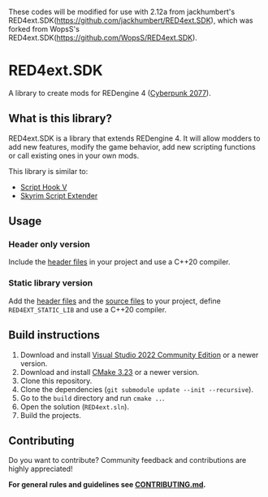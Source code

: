These codes will be modified for use with 2.12a from jackhumbert's RED4ext.SDK(https://github.com/jackhumbert/RED4ext.SDK), which was forked from WopsS's RED4ext.SDK(https://github.com/WopsS/RED4ext.SDK).

# RED4ext.SDK

A library to create mods for REDengine 4 ([Cyberpunk 2077](https://www.cyberpunk.net)).

## What is this library?

RED4ext.SDK is a library that extends REDengine 4. It will allow modders to add new features, modify the game behavior, add new
scripting functions or call existing ones in your own mods.

This library is similar to:

* [Script Hook V](http://dev-c.com/GTAV/scripthookv)
* [Skyrim Script Extender](https://skse.silverlock.org/)

## Usage

### Header only version

Include the [header files](/include) in your project and use a C++20 compiler.

### Static library version

Add the [header files](/include) and the [source files](/src) to your project, define `RED4EXT_STATIC_LIB` and use a C++20 compiler.

## Build instructions

1. Download and install [Visual Studio 2022 Community Edition](https://www.visualstudio.com/) or a newer version.
2. Download and install [CMake 3.23](https://cmake.org/) or a newer version.
3. Clone this repository.
4. Clone the dependencies (`git submodule update --init --recursive`).
5. Go to the `build` directory and run `cmake ..`.
6. Open the solution (`RED4ext.sln`).
7. Build the projects.

## Contributing

Do you want to contribute? Community feedback and contributions are highly appreciated!

**For general rules and guidelines see [CONTRIBUTING.md](/CONTRIBUTING.md).**
